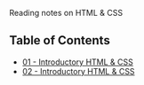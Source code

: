 Reading notes on HTML & CSS
## Table of Contents
- [01 - Introductory HTML & CSS](201-01.md)
- [02 - Introductory HTML & CSS](201-02.md)
